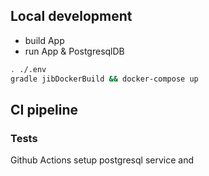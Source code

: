 ## Local development

- build App
- run App & PostgresqlDB
```sh
. ./.env
gradle jibDockerBuild && docker-compose up
```

## CI pipeline

### Tests

Github Actions setup postgresql service and 